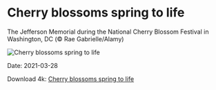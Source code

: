 # Cherry blossoms spring to life

The Jefferson Memorial during the National Cherry Blossom Festival in Washington, DC (© Rae Gabrielle/Alamy)

![Cherry blossoms spring to life](https://bing.com/th?id=OHR.JeffersonCherries_EN-US7147255858_UHD.jpg&rf=LaDigue_UHD.jpg&pid=hp&w=1024&h=576)

Date: 2021-03-28

Download 4k: [Cherry blossoms spring to life](https://bing.com/th?id=OHR.JeffersonCherries_EN-US7147255858_UHD.jpg&rf=LaDigue_UHD.jpg&pid=hp&w=3840&h=2160)

